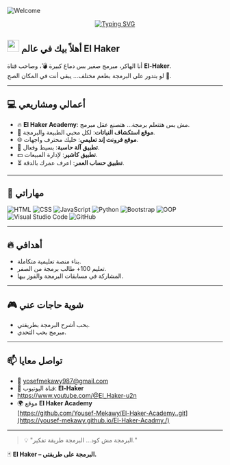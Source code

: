 ![Welcome](https://capsule-render.vercel.app/api?type=waving&color=gradient&height=200&section=header&text=Welcome%20to%20El%20Hacker's%20World!&fontSize=40&fontAlignY=35&desc=Powered%20by%20El_Haker&descAlignY=60)
<!-- Typing SVG by DenverCoder1 - https://github.com/DenverCoder1/readme-typing-svg -->
<p align="center">
  <a href="https://github.com/YousefMekawy">
    <img src="https://readme-typing-svg.herokuapp.com?font=Fira+Code&size=22&pause=1000&color=00F7FF&center=true&vCenter=true&width=550&lines=👋+My+name+is+El+_+Haker;💻+I+am+frontend+developer;🚀+أهلاً+بيك+في+عالمي+El+Haker;🔥+متنساش+تتابع+El Haker+🎥" alt="Typing SVG" />
  </a>
</p>


##  <img src="https://media.giphy.com/media/hvRJCLFzcasrR4ia7z/giphy.gif" width="28"> أهلاً بيك في عالم El Haker

أنا الهاكر،
مبرمج صغير بس دماغ كبيرة 💣، 
وصاحب قناة **El-Haker**.  
لو بتدور على البرمجة بطعم مختلف... يبقى أنت في المكان الصح 🎯.

---

## 💻 أعمالي ومشاريعي

- 🔥 **El Haker Academy**: مش بس هتتعلم برمجة… هتصنع عقل مبرمج.
- 🌱 **موقع استكشاف النباتات**: لكل محبي الطبيعة والبرمجة.
- 🌐 **موقع فرونت إند تعليمي**: خليك محترف واجهات.
- 🧮 **تطبيق آلة حاسبة**: بسيط وفعال.
- 💵 **تطبيق كاشير**: لإدارة المبيعات.
- ⏳ **تطبيق حساب العمر**: اعرف عمرك بالدقة.

---

## 🧠 مهاراتي

![HTML](https://img.shields.io/badge/HTML5-E34F26?style=flat&logo=html5&logoColor=white)
![CSS](https://img.shields.io/badge/CSS3-1572B6?style=flat&logo=css3&logoColor=white)
![JavaScript](https://img.shields.io/badge/JavaScript-F7DF1E?style=flat&logo=javascript&logoColor=black)
![Python](https://img.shields.io/badge/Python-3776AB?style=flat&logo=python&logoColor=white)
![Bootstrap](https://img.shields.io/badge/Bootstrap-7952B3?style=flat&logo=bootstrap&logoColor=white)
![OOP](https://img.shields.io/badge/OOP-blue)
![Visual Studio Code](https://img.shields.io/badge/-Visual%20Studio%20Code-05122A?style=flat&logo=visual-studio-code&logoColor=007ACC)
![GitHub](https://img.shields.io/badge/GitHub-181717?style=flat&logo=github&logoColor=white)

---

## 🔥 أهدافي

- بناء منصة تعليمية متكاملة.
- تعليم 100+ طالب برمجة من الصفر.
- المشاركة في مسابقات البرمجة والفوز بيها.

---

## 🎮 شوية حاجات عني

- بحب أشرح البرمجة بطريقتي.
- مبرمج بحب التحدي.
  

---

## 📫 تواصل معايا

- 📧 yosefmekawy987@gmail.com  
- 🎥 قناة اليوتيوب: **El-Haker**
- https://www.youtube.com/@El_Haker-u2n
- 🌍  موقع **El Haker Academy**                                                                                                                                     
[https://github.com/Yousef-Mekawy/El-Haker-Academy..git](https://yousef-mekawy.github.io/El-Haker-Acadmy./)

---

> 💡 "البرمجة مش كود... البرمجة طريقة تفكير."

🃏 **El Haker – البرمجة على طريقتي.**
